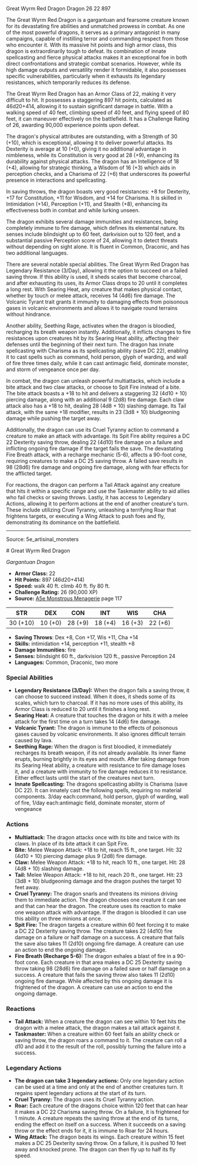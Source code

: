 <MonsterName/>Great Wyrm Red Dragon</MonsterName>
<CreatureType/>Dragon</CreatureType>
<CR/>26</CR>
<AC/>22</AC>
<HP/>897</HP>
<summary>The Great Wyrm Red Dragon is a gargantuan and fearsome creature known for its devastating fire abilities and unmatched prowess in combat. As one of the most powerful dragons, it serves as a primary antagonist in many campaigns, capable of instilling terror and commanding respect from those who encounter it. With its massive hit points and high armor class, this dragon is extraordinarily tough to defeat. Its combination of innate spellcasting and fierce physical attacks makes it an exceptional foe in both direct confrontations and strategic combat scenarios. However, while its high damage outputs and versatility render it formidable, it also possesses specific vulnerabilities, particularly when it exhausts its legendary resistances, which temporarily reduces its defense.</summary>

<detail>

The Great Wyrm Red Dragon has an Armor Class of 22, making it very difficult to hit. It possesses a staggering 897 hit points, calculated as 46d20+414, allowing it to sustain significant damage in battle. With a walking speed of 40 feet, climbing speed of 40 feet, and flying speed of 80 feet, it can maneuver effectively on the battlefield. It has a Challenge Rating of 26, awarding 90,000 experience points upon defeat.

The dragon's physical attributes are outstanding, with a Strength of 30 (+10), which is exceptional, allowing it to deliver powerful attacks. Its Dexterity is average at 10 (+0), giving it no additional advantage in nimbleness, while its Constitution is very good at 28 (+9), enhancing its durability against physical attacks. The dragon has an Intelligence of 18 (+4), allowing for strategic thinking, a Wisdom of 16 (+3) which aids in perception checks, and a Charisma of 22 (+6) that underscores its powerful presence in interactions and spellcasting.

In saving throws, the dragon boasts very good resistances: +8 for Dexterity, +17 for Constitution, +11 for Wisdom, and +14 for Charisma. It is skilled in Intimidation (+14), Perception (+11), and Stealth (+8), enhancing its effectiveness both in combat and while lurking unseen.

The dragon exhibits several damage immunities and resistances, being completely immune to fire damage, which defines its elemental nature. Its senses include blindsight up to 60 feet, darkvision out to 120 feet, and a substantial passive Perception score of 24, allowing it to detect threats without depending on sight alone. It is fluent in Common, Draconic, and has two additional languages.

There are several notable special abilities. The Great Wyrm Red Dragon has Legendary Resistance (3/Day), allowing it the option to succeed on a failed saving throw. If this ability is used, it sheds scales that become charcoal, and after exhausting its uses, its Armor Class drops to 20 until it completes a long rest. With Searing Heat, any creature that makes physical contact, whether by touch or melee attack, receives 14 (4d6) fire damage. The Volcanic Tyrant trait grants it immunity to damaging effects from poisonous gases in volcanic environments and allows it to navigate round terrains without hindrance.

Another ability, Seething Rage, activates when the dragon is bloodied, recharging its breath weapon instantly. Additionally, it inflicts changes to fire resistances upon creatures hit by its Searing Heat ability, affecting their defenses until the beginning of their next turn. The dragon has innate spellcasting with Charisma as its spellcasting ability (save DC 22), enabling it to cast spells such as command, hold person, glyph of warding, and wall of fire three times daily, while it can cast antimagic field, dominate monster, and storm of vengeance once per day.

In combat, the dragon can unleash powerful multiattacks, which include a bite attack and two claw attacks, or choose to Spit Fire instead of a bite. The bite attack boasts a +18 to hit and delivers a staggering 32 (4d10 + 10) piercing damage, along with an additional 9 (2d8) fire damage. Each claw attack also has a +18 to hit, dealing 28 (4d8 + 10) slashing damage. Its Tail attack, with the same +18 modifier, results in 23 (3d8 + 10) bludgeoning damage while pushing the target away.

Additionally, the dragon can use its Cruel Tyranny action to command a creature to make an attack with advantage. Its Spit Fire ability requires a DC 22 Dexterity saving throw, dealing 22 (4d10) fire damage on a failure and inflicting ongoing fire damage if the target fails the save. The devastating Fire Breath attack, with a recharge mechanic (5-6), affects a 90-foot cone, requiring creatures to make a DC 25 saving throw. A failed save results in 98 (28d6) fire damage and ongoing fire damage, along with fear effects for the afflicted target.

For reactions, the dragon can perform a Tail Attack against any creature that hits it within a specific range and use the Taskmaster ability to aid allies who fail checks or saving throws. Lastly, it has access to Legendary Actions, allowing it to perform actions at the end of another creature's turn. These include utilizing Cruel Tyranny, unleashing a terrifying Roar that frightens targets, or executing a Wing Attack to push foes and fly, demonstrating its dominance on the battlefield.</detail>



---

Source: 5e_artisinal_monsters

<statblock>
# Great Wyrm Red Dragon

*Gargantuan* *Dragon*

- **Armor Class:** 22
- **Hit Points:** 897 (46d20+414)
- **Speed:** walk 40 ft. climb 40 ft. fly 80 ft.
- **Challenge Rating:** 26 (90,000 XP)
- **Source:** [A5e Monstrous Menagerie](https://enpublishingrpg.com/products/level-up-monstrous-menagerie-a5e) page 117

| STR | DEX | CON | INT | WIS | CHA |
| --- | --- | --- | --- | --- | --- |
| 30 (+10) | 10 (+0) | 28 (+9) | 18 (+4) | 16 (+3) | 22 (+6) |

- **Saving Throws**: Dex +8, Con +17, Wis +11, Cha +14
- **Skills:** intimidation +14, perception +11, stealth +8
- **Damage Immunities:** fire
- **Senses:** blindsight 60 ft., darkvision 120 ft., passive Perception 24
- **Languages:** Common, Draconic, two more

### Special Abilities

- **Legendary Resistance (3/Day):** When the dragon fails a saving throw, it can choose to succeed instead. When it does, it sheds some of its scales, which turn to charcoal. If it has no more uses of this ability, its Armor Class is reduced to 20 until it finishes a long rest.
- **Searing Heat:** A creature that touches the dragon or hits it with a melee attack for the first time on a turn takes 14 (4d6) fire damage.
- **Volcanic Tyrant:** The dragon is immune to the effects of poisonous gases caused by volcanic environments. It also ignores difficult terrain caused by lava.
- **Seething Rage:** When the dragon is first bloodied, it immediately recharges its breath weapon, if its not already available. Its inner flame erupts, burning brightly in its eyes and mouth. After taking damage from its Searing Heat ability, a creature with resistance to fire damage loses it, and a creature with immunity to fire damage reduces it to resistance. Either effect lasts until the start of the creatures next turn.
- **Innate Spellcasting:** The dragons spellcasting ability is Charisma (save DC 22). It can innately cast the following spells, requiring no material components. 3/day each:command, hold person, glyph of warding, wall of fire,  1/day each:antimagic field, dominate monster, storm of vengeance

### Actions

- **Multiattack:** The dragon attacks once with its bite and twice with its claws. In place of its bite attack  it can Spit Fire.
- **Bite:** Melee Weapon Attack: +18 to hit, reach 15 ft., one target. Hit: 32 (4d10 + 10) piercing damage plus 9 (2d8) fire damage.
- **Claw:** Melee Weapon Attack: +18 to hit, reach 10 ft., one target. Hit: 28 (4d8 + 10) slashing damage.
- **Tail:** Melee Weapon Attack: +18 to hit, reach 20 ft., one target. Hit: 23 (3d8 + 10) bludgeoning damage  and the dragon pushes the target 10 feet away.
- **Cruel Tyranny:** The dragon snarls and threatens its minions  driving them to immediate action. The dragon chooses one creature it can see and that can hear the dragon. The creature uses its reaction to make one weapon attack with advantage. If the dragon is bloodied  it can use this ability on three minions at once.
- **Spit Fire:** The dragon targets a creature within 60 feet  forcing it to make a DC 22 Dexterity saving throw. The creature takes 22 (4d10) fire damage on a failure or half damage on a success. A creature that fails the save also takes 11 (2d10) ongoing fire damage. A creature can use an action to end the ongoing damage.
- **Fire Breath (Recharge 5-6):** The dragon exhales a blast of fire in a 90-foot cone. Each creature in that area makes a DC 25 Dexterity saving throw  taking 98 (28d6) fire damage on a failed save or half damage on a success. A creature that fails the saving throw also takes 11 (2d10) ongoing fire damage. While affected by this ongoing damage  it is frightened of the dragon. A creature can use an action to end the ongoing damage.

### Reactions

- **Tail Attack:** When a creature the dragon can see within 10 feet hits the dragon with a melee attack, the dragon makes a tail attack against it.
- **Taskmaster:** When a creature within 60 feet fails an ability check or saving throw, the dragon roars a command to it. The creature can roll a d10 and add it to the result of the roll, possibly turning the failure into a success.



### Legendary Actions

- **The dragon can take 3 legendary actions:** Only one legendary action can be used at a time and only at the end of another creatures turn. It regains spent legendary actions at the start of its turn.
- **Cruel Tyranny:** The dragon uses its Cruel Tyranny action.
- **Roar:** Each creature of the dragons choice within 120 feet that can hear it makes a DC 22 Charisma saving throw. On a failure, it is frightened for 1 minute. A creature repeats the saving throw at the end of its turns, ending the effect on itself on a success. When it succeeds on a saving throw or the effect ends for it, it is immune to Roar for 24 hours.
- **Wing Attack:** The dragon beats its wings. Each creature within 15 feet makes a DC 25 Dexterity saving throw. On a failure, it is pushed 10 feet away and knocked prone. The dragon can then fly up to half its fly speed.
</statblock>


